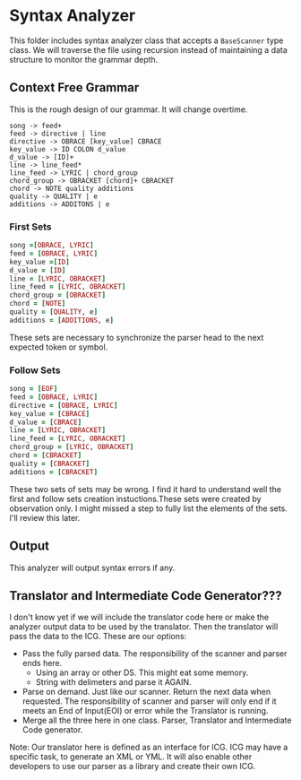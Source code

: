# Syntax Analyzer
This folder includes syntax analyzer class that accepts a ```BaseScanner``` type class.
We will traverse the file using recursion instead of maintaining a data structure
to monitor the grammar depth.

## Context Free Grammar
This is the rough design of our grammar. It will change overtime.
```
song -> feed+
feed -> directive | line
directive -> OBRACE [key_value] CBRACE
key_value -> ID COLON d_value
d_value -> [ID]+
line -> line_feed*
line_feed -> LYRIC | chord_group
chord_group -> OBRACKET [chord]+ CBRACKET
chord -> NOTE quality additions
quality -> QUALITY | e
additions -> ADDITONS | e
```
### First Sets
``` ruby
song =[OBRACE, LYRIC]
feed = [OBRACE, LYRIC]
key_value =[ID]
d_value = [ID]
line = [LYRIC, OBRACKET]
line_feed = [LYRIC, OBRACKET]
chord_group = [OBRACKET]
chord = [NOTE]
quality = [QUALITY, e]
additions = [ADDITIONS, e]
```
These sets are necessary to synchronize the parser head to the next expected token or symbol.
### Follow Sets
``` ruby
song = [EOF]
feed = [OBRACE, LYRIC]
directive = [OBRACE, LYRIC]
key_value = [CBRACE]
d_value = [CBRACE]
line = [LYRIC, OBRACKET]
line_feed = [LYRIC, OBRACKET]
chord_group = [LYRIC, OBRACKET]
chord = [CBRACKET]
quality = [CBRACKET]
additions = [CBRACKET]
```
These two sets of sets may be wrong. I find it hard to understand well the first and follow sets creation instuctions.These sets were created by observation only. I might missed a step to fully list the elements of the sets. I'll review this later.

## Output
This analyzer will output syntax errors if any.

## Translator and Intermediate Code Generator???
I don't know yet if we will include the translator code here or make the analyzer output
data to be used by the translator. Then the translator will pass the data to the ICG.
These are our options:
 + Pass the fully parsed data. The responsibility of the scanner and parser ends here.
   - Using an array or other DS. This might eat some memory.
   - String with delimeters and parse it AGAIN.
 + Parse on demand. Just like our scanner. Return the next data when requested.
  The responsibility of scanner and parser will only end if it meets an End of Input(EOI)
  or error while the Translator is running.
 + Merge all the three here in one class. Parser, Translator and Intermediate Code generator.

Note:
Our translator here is defined as an interface for ICG. ICG may have a specific task,
to generate an XML or YML. It will also  enable other developers to use our parser
as a library and create their own ICG.
